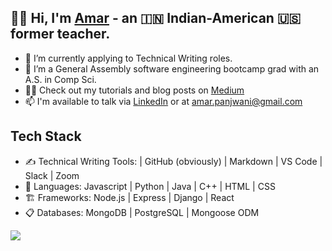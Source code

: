## 👋🏽 Hi, I'm [Amar](https://www.linkedin.com/in/amarpan) - an 🇮🇳 Indian-American 🇺🇸 former teacher. 
- 🌱 I’m currently applying to Technical Writing roles.
- 🔭 I’m a General Assembly software engineering bootcamp grad with an A.S. in Comp Sci.
- 👨‍🏫   Check out my tutorials and blog posts on [Medium](https://medium.com/@amarpan)
- 📫 I'm available to talk via [LinkedIn](https://www.linkedin.com/in/amarpan)  or at amar.panjwani@gmail.com
<!-- 👯 I’m looking to collaborate on ... -->
<!-- 🤔 I’m looking for help with ... -->
<!-- [![Anurag's GitHub stats](https://github-readme-stats.vercel.app/api?username=amarpan)](https://github.com/anuraghazra/github-readme-stats) -->

## Tech Stack
- ✍️   Technical Writing Tools:      		 | GitHub (obviously) | Markdown | VS Code | Slack | Zoom   
- 💼  Languages:  		Javascript | Python | Java  | C++ | HTML | CSS   
- 🏗️  Frameworks:                       		Node.js | Express | Django | React   
- 📋    Databases:                          		MongoDB | PostgreSQL | Mongoose ODM   
<!--![](https://visitor-badge.glitch.me/badge?page_id=sdkdeepa.sdk.deepa) -->
<!-- [![Top Langs](https://github-readme-stats.vercel.app/api/top-langs/?username=amarpan&layout=compact)](https://github.com/amarpan/)       -->
[![](https://img.shields.io/badge/LinkedIn-0077B5?style=for-the-badge&logo=linkedin&logoColor=white)](https://www.linkedin.com/in/amarpan/)
[](https://visitor-badge.glitch.me/badge?page_id=amarpan.amarpan)
